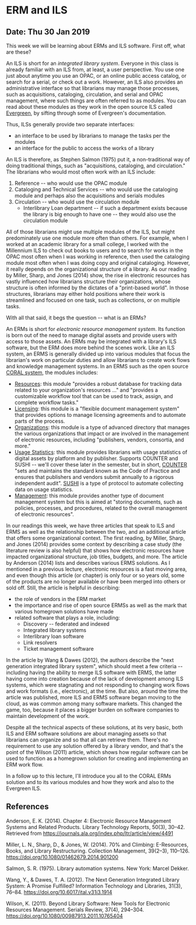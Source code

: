 # ERM and ILS
## Date: Thu 30 Jan 2019 

This week we will be learning about ERMs and ILS software. First off,
what are these? 

An ILS is short for an *integrated library system*. Everyone in this
class is already familiar with an ILS from, at least, a user
perspective. You use one just about anytime you use an OPAC, or an
online public access catalog, or search for a serial, or check out a
work. However, an ILS also provides an administrative interface so that
librarians may manage those processes, such as acquisitions, cataloging,
circulation, and serial and OPAC management, where such things are often
referred to as modules. You can read about these modules as they work in
the open source ILS called [Evergreen][9], by sifting through some of
Evergreen's documentation.

Thus, ILSs generally provide two separate interfaces:

- an interface to be used by librarians to manage the tasks per the
  modules
- an interface for the public to access the works of a library

An ILS is therefore, as Stephen Salmon (1975) put it, a non-traditional
way of doing traditional things, such as "acquisitions, cataloging, and
circulation." The librarians who would most often work with an ILS
include:

1. Reference -- who would use the OPAC module
2. Cataloging and Technical Services -- who would use the cataloging
   module and perhaps also the acquisitions and serials modules
3. Circulation -- who would use the circulation module
    - Interlibrary Loan department -- if such a department exists
      because the library is big enough to have one -- they would also
      use the circulation module

All of those librarians might use multiple modules of the ILS, but might
predominately use one module more often than others. For example, when I
worked at an academic library for a small college, I worked with the
Millennium ILS to check out books to users and to search for works in
the OPAC most often when I was working in reference, then used the
cataloging module most often when I was doing copy and original
cataloging. However, it really depends on the organizational structure
of a library. As our reading by Miller, Sharp, and Jones (2014) show,
the rise in electronic resources has vastly influenced how librarians
structure their organizations, whose structure is often informed by the
dictates of a "print-based world". In those structures, librarians may
either hold positions where their work is streamlined and focused on one
task, such as collections, or on multiple tasks.

With all that said, it begs the question -- what is an ERMs?

An ERMs is short for *electronic resource management system*. Its
function is born out of the need to manage digital assets and provide
users with access to those assets. An ERMs may be integrated with a
library's ILS software, but the ERM does more behind the scenes work.
Like an ILS system, an ERMS is generally divided up into various modules
that focus the librarian's work on particular duties and allow
librarians to create work flows and knowledge management systems. In an
ERMS such as the open source [CORAL system][1], the modules includes:

- [Resources][2]: this module "provides a robust database for tracking
  data related to your organization's resources ..." and "provides a
  customizable workflow tool that can be used to track, assign, and
  complete workflow tasks."
- [Licensing][3]: this module is a "flexible document management system"
  that provides options to manage licensing agreements and to automate
  parts of the process.
- [Organizations][4]: this module is a type of advanced directory that
  manages the various organizations that impact or are involved in the
  management of electronic resources, including "publishers, vendors,
  consortia, and more."
- [Usage Statistics][5]: this module provides librarians with usage
  statistics of digital assets by platform and by publisher. Supports
  COUNTER and SUSHI -- we'll cover these later in the semester, but in
  short, [COUNTER][6] "sets and maintains the standard known as the Code
  of Practice and ensures that publishers and vendors submit annually to
  a rigorous independent audit". [SUSHI][7] is a type of protocol to
  automate collecting data on usage statistics.
- [Management][8]: this module provides another type of document
  management system but this is aimed at "storing documents, such as
  policies, processes, and procedures, related to the overall management
  of electronic resources".

In our readings this week, we have three articles that speak to ILS and
ERMS as well as the relationship between the two, and an additional
article that offers some organizational context. The first reading, by
Miller, Sharp, and Jones (2014) provides some context by describing a
case study (the literature review is also helpful) that shows how
electronic resources have impacted organizational structure, job titles,
budgets, and more. The article by Anderson (2014) lists and describes
various ERMS solutions. As I mentioned in a previous lecture, electronic
resources is a fast moving area, and even though this article (or
chapter) is only four or so years old, some of the products are no
longer available or have been merged into others or sold off. Still, the
article is helpful in describing:

- the role of vendors in the ERM market
- the importance and rise of open source ERMSs as well as the mark that
  various homegrown solutions have made
- related software that plays a role, including:
    - Discovery -- federated and indexed
    - Integrated library systems
    - Interlibrary loan software
    - Link resolvers
    - Ticket management software

In the article by Wang & Dawes (2012), the authors describe the "next
generation integrated library system", which should meet a few criteria
-- including having the ability to merge ILS software with ERMS, the
latter having come into creation because of the lack of development
among ILS systems, which were stagnating and not responding to changing
work flows and work formats (i.e., electronic), at the time. But also,
around the time the article was published, more ILS and ERMS software
began moving to the cloud, as was common among many software markets.
This changed the game, too, because it places a bigger burden on
software companies to maintain development of the work.

Despite all the technical aspects of these solutions, at its very basic,
both ILS and ERM software solutions are about managing assets so that
librarians can organize and so that all can retrieve them. There's no
requirement to use any solution offered by a library vendor, and that's
the point of the Wilson (2011) article, which shows how regular software
can be used to function as a homegrown solution for creating and
implementing an ERM work flow.

In a follow up to this lecture, I'll introduce you all to the CORAL ERMs
solution and to its various modules and how they work and also to the
Evergreen ILS.

## References

Anderson, E. K. (2014). Chapter 4: Electronic Resource Management
Systems and Related Products. Library Technology Reports, 50(3), 30–42.
Retrieved from https://journals.ala.org/index.php/ltr/article/view/4491

Miller, L. N., Sharp, D., & Jones, W. (2014). 70% and Climbing:
E-Resources, Books, and Library Restructuring. Collection Management,
39(2–3), 110–126. https://doi.org/10.1080/01462679.2014.901200

Salmon, S. R. (1975). Library automation systems. New York: Marcel
Dekker.

Wang, Y., & Dawes, T. A. (2012). The Next Generation Integrated Library
System: A Promise Fulfilled? Information Technology and Libraries,
31(3), 76–84. https://doi.org/10.6017/ital.v31i3.1914

Wilson, K. (2011). Beyond Library Software: New Tools for Electronic
Resources Management. Serials Review, 37(4), 294–304.
https://doi.org/10.1080/00987913.2011.10765404

[1]:http://coral-erm.org/modules/
[2]:http://coral-erm.org/resources/
[3]:http://coral-erm.org/licensing/
[4]:http://coral-erm.org/organizations/
[5]:http://coral-erm.org/usage-statistics/
[6]:https://www.projectcounter.org/about/counter-for-libraries/
[7]:https://www.niso.org/standards-committees/sushi
[8]:http://coral-erm.org/management/
[9]:http://docs.evergreen-ils.org/
